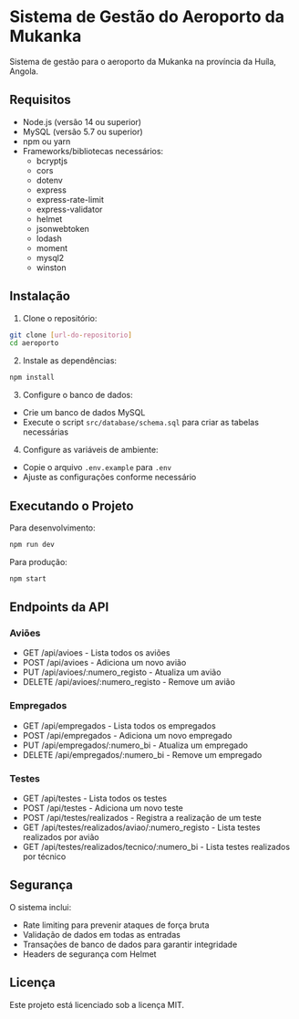# Sistema de Gestão do Aeroporto da Mukanka

Sistema de gestão para o aeroporto da Mukanka na província da Huíla, Angola.

## Requisitos

- Node.js (versão 14 ou superior)
- MySQL (versão 5.7 ou superior)
- npm ou yarn
- Frameworks/bibliotecas necessários:
  - bcryptjs
  - cors
  - dotenv
  - express
  - express-rate-limit
  - express-validator
  - helmet
  - jsonwebtoken
  - lodash
  - moment
  - mysql2
  - winston

## Instalação

1. Clone o repositório:
```bash
git clone [url-do-repositorio]
cd aeroporto
```

2. Instale as dependências:
```bash
npm install
```

3. Configure o banco de dados:
- Crie um banco de dados MySQL
- Execute o script `src/database/schema.sql` para criar as tabelas necessárias

4. Configure as variáveis de ambiente:
- Copie o arquivo `.env.example` para `.env`
- Ajuste as configurações conforme necessário

## Executando o Projeto

Para desenvolvimento:
```bash
npm run dev
```

Para produção:
```bash
npm start
```

## Endpoints da API

### Aviões
- GET /api/avioes - Lista todos os aviões
- POST /api/avioes - Adiciona um novo avião
- PUT /api/avioes/:numero_registo - Atualiza um avião
- DELETE /api/avioes/:numero_registo - Remove um avião

### Empregados
- GET /api/empregados - Lista todos os empregados
- POST /api/empregados - Adiciona um novo empregado
- PUT /api/empregados/:numero_bi - Atualiza um empregado
- DELETE /api/empregados/:numero_bi - Remove um empregado

### Testes
- GET /api/testes - Lista todos os testes
- POST /api/testes - Adiciona um novo teste
- POST /api/testes/realizados - Registra a realização de um teste
- GET /api/testes/realizados/aviao/:numero_registo - Lista testes realizados por avião
- GET /api/testes/realizados/tecnico/:numero_bi - Lista testes realizados por técnico

## Segurança

O sistema inclui:
- Rate limiting para prevenir ataques de força bruta
- Validação de dados em todas as entradas
- Transações de banco de dados para garantir integridade
- Headers de segurança com Helmet

## Licença

Este projeto está licenciado sob a licença MIT.